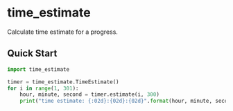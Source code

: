 # time_estimate

Calculate time estimate for a progress.

## Quick Start

```python
import time_estimate

timer = time_estimate.TimeEstimate()
for i in range(1, 301):
    hour, minute, second = timer.estimate(i, 300)
    print("time estimate: {:02d}:{02d}:{02d}".format(hour, minute, second))
```